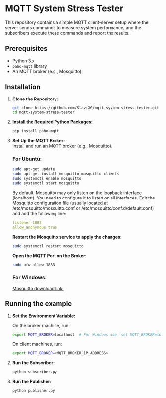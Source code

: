 # MQTT System Stress Tester

This repository contains a simple MQTT client-server setup where the server sends commands to measure system performance, and the subscribers execute these commands and report the results.

## Prerequisites

- Python 3.x
- `paho-mqtt` library
- An MQTT broker (e.g., Mosquitto)

## Installation

1. **Clone the Repository:**
   ```bash
   git clone https://github.com/SlaviXG/mqtt-system-stress-tester.git
   cd mqtt-system-stress-tester
   ```

2. **Install the Required Python Packages:**
   ```bash
   pip install paho-mqtt
   ```
   
3. **Set Up the MQTT Broker:** <br>
   Install and run an MQTT broker (e.g., Mosquitto).
   
   ### For Ubuntu: 
   ```bash
   sudo apt-get update
   sudo apt-get install mosquitto mosquitto-clients
   sudo systemctl enable mosquitto
   sudo systemctl start mosquitto
   ```
   
   By default, Mosquitto may only listen on the loopback interface (localhost). You need to configure it to listen on all interfaces.
   Edit the Mosquitto configuration file (usually located at /etc/mosquitto/mosquitto.conf or /etc/mosquitto/conf.d/default.conf) and add the following line:
   ```yaml
   listener 1883
   allow_anonymous true
   ```

   **Restart the Mosquitto service to apply the changes:**
   ```bash
   sudo systemctl restart mosquitto
   ```   
   
   **Open the MQTT Port on the Broker:**
   ```bash
   sudo ufw allow 1883
   ```
   
   ### For Windows:

   [Mosquitto download link.](https://mosquitto.org/download/)

## Running the example
1. **Set the Environment Variable:**

   On the broker machine, run:
   ```bash
   export MQTT_BROKER=localhost  # For Windows use `set MQTT_BROKER=localhost`
   ```
   
   On client machines, run:
   ```bash
   export MQTT_BROKER=<MQTT_BROKER_IP_ADDRESS>
   ```
   
2. **Run the Subscriber:**
   ```bash
   python subscriber.py
   ```

3. **Run the Publisher:**
   ```bash
   python publisher.py
   ```